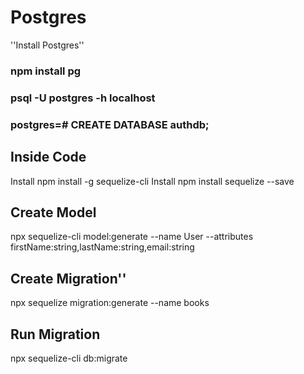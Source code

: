 # Postgres

''Install Postgres''

### npm install pg
### psql -U postgres -h localhost
### postgres=# CREATE DATABASE authdb;

## Inside Code
Install npm install -g sequelize-cli
Install npm install sequelize --save

## Create Model
npx sequelize-cli model:generate --name User --attributes firstName:string,lastName:string,email:string

## Create Migration''
npx sequelize migration:generate --name books

## Run Migration
npx sequelize-cli db:migrate
